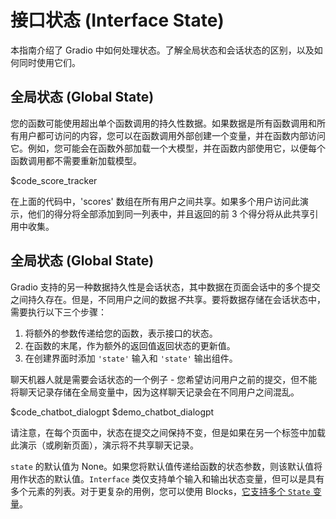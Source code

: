 # 接口状态 (Interface State)

本指南介绍了 Gradio 中如何处理状态。了解全局状态和会话状态的区别，以及如何同时使用它们。

## 全局状态 (Global State)

您的函数可能使用超出单个函数调用的持久性数据。如果数据是所有函数调用和所有用户都可访问的内容，您可以在函数调用外部创建一个变量，并在函数内部访问它。例如，您可能会在函数外部加载一个大模型，并在函数内部使用它，以便每个函数调用都不需要重新加载模型。

$code_score_tracker

在上面的代码中，'scores' 数组在所有用户之间共享。如果多个用户访问此演示，他们的得分将全部添加到同一列表中，并且返回的前 3 个得分将从此共享引用中收集。

## 全局状态 (Global State)

Gradio 支持的另一种数据持久性是会话状态，其中数据在页面会话中的多个提交之间持久存在。但是，不同用户之间的数据*不*共享。要将数据存储在会话状态中，需要执行以下三个步骤：

1. 将额外的参数传递给您的函数，表示接口的状态。
2. 在函数的末尾，作为额外的返回值返回状态的更新值。
3. 在创建界面时添加 `'state'` 输入和 `'state'` 输出组件。

聊天机器人就是需要会话状态的一个例子 - 您希望访问用户之前的提交，但不能将聊天记录存储在全局变量中，因为这样聊天记录会在不同用户之间混乱。

$code_chatbot_dialogpt
$demo_chatbot_dialogpt

请注意，在每个页面中，状态在提交之间保持不变，但是如果在另一个标签中加载此演示（或刷新页面），演示将不共享聊天记录。

`state` 的默认值为 None。如果您将默认值传递给函数的状态参数，则该默认值将用作状态的默认值。`Interface` 类仅支持单个输入和输出状态变量，但可以是具有多个元素的列表。对于更复杂的用例，您可以使用 Blocks，[它支持多个 `State` 变量](/state_in_blocks/)。
